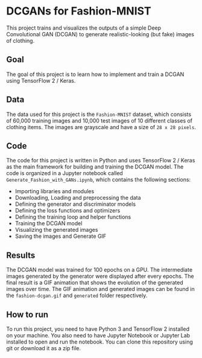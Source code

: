 # DCGANs for Fashion-MNIST

This project trains and visualizes the outputs of a simple Deep Convolutional GAN (DCGAN) to generate realistic-looking (but fake) images of clothing.

## Goal

The goal of this project is to learn how to implement and train a DCGAN using TensorFlow 2 / Keras.

## Data

The data used for this project is the `Fashion-MNIST` dataset, which consists of 60,000 training images and 10,000 test images of 10 different classes of clothing items. The images are grayscale and have a size of `28 x 28 pixels`.

## Code

The code for this project is written in Python and uses TensorFlow 2 / Keras as the main framework for building and training the DCGAN model. The code is organized in a Jupyter notebook called `Generate_Fashion_with_GANs.ipynb`, which contains the following sections:

- Importing libraries and modules
- Downloading, Loading and preprocessing the data
- Defining the generator and discriminator models
- Defining the loss functions and optimizers
- Defining the training loop and helper functions
- Training the DCGAN model
- Visualizing the generated images
- Saving the images and Generate GIF

## Results

The DCGAN model was trained for 100 epochs on a GPU. The intermediate images generated by the generator were displayed after every epochs. The final result is a GIF animation that shows the evolution of the generated images over time. The GIF animation and generated images can be found in the `fashion-dcgan.gif` and `generated` folder respectively.


## How to run

To run this project, you need to have Python 3 and TensorFlow 2 installed on your machine. You also need to have Jupyter Notebook or Jupyter Lab installed to open and run the notebook. You can clone this repository using git or download it as a zip file.


